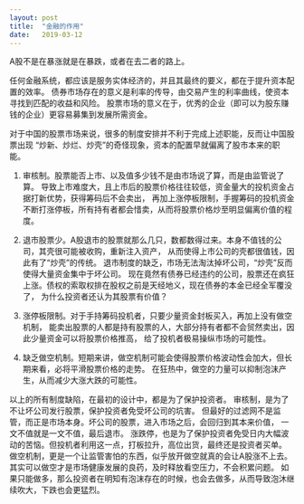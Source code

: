 ```yaml
---
layout: post
title:  "金融的作用"
date:   2019-03-12
---
```


A股不是在暴涨就是在暴跌，或者在去二者的路上。

任何金融系统，都应该是服务实体经济的，并且其最终的要义，都在于提升资本配置的效率。
债券市场存在的意义是利率的传导，由交易产生的利率曲线，使资本寻找到匹配的收益和风险。
股票市场的意义在于，优秀的企业（即可以为股东赚钱的企业）更容易募集到发展所需资金。

对于中国的股票市场来说，很多的制度安排并不利于完成上述职能，反而让中国股票出现
“炒新、炒烂、炒壳”的奇怪现象，资本的配置早就偏离了股市本来的职能。

1. 审核制。股票能否上市、以及值多少钱不是由市场说了算，而是由监管说了算。
导致上市难度大，且上市后的股票价格往往较低，资金量大的投机资金占据打新优势，获得筹码后不会卖出，
再加上涨停板限制，手握筹码的投机资金不断打涨停板，所有持有者都会惜卖，从而将股票价格炒至明显偏离价值的程度。

2. 退市股票少。A股退市的股票就那么几只，数都数得过来。本身不值钱的公司，其壳很可能被收购，重新注入资产，
从而使得上市公司的壳都很值钱，因此有了“炒壳”的传统。
退市制度的缺乏，市场无法淘汰掉坏公司，“炒壳”反而使得大量资金集中于坏公司。
现在竟然有债券已经违约的公司，股票还在疯狂上涨。债权的索取权排在股权之前是天经地义，现在债券的本金已经全军覆没了，
为什么投资者还认为其股票有价值？

3. 涨停板限制。对于手持筹码投机者，只要少量资金封板买入，再加上没有做空机制，
能卖出股票的人都是持有股票的人，大部分持有者都不会贸然卖出，因此少量资金可以将股票价格推高，
给了投机者极易操纵市场的可能性。

4. 缺乏做空机制。短期来讲，做空机制可能会使得股票价格波动性会加大，但长期来看，必将平滑股票价格的走势。
在狂热中，做空的力量可以抑制泡沫产生，从而减少大涨大跌的可能性。

以上的所有制度缺陷，在最初的设计中，都是为了保护投资者。
审核制，是为了不让坏公司发行股票，保护投资者免受坏公司的坑害。
但最好的过滤网不是监管，而正是市场本身。坏公司的股票，进入市场之后，会回归到其本来价值，
一文不值就是一文不值，最后退市。
涨跌停，也是为了保护投资者免受日内大幅波动的苦恼。但投机者利用这一点，打板拉升，高位出货，最终还是投资者买单。
做空机制，更是一个让监管害怕的东西，似乎放开做空就真的会让A股涨不上去。
其实可以做空才是市场健康发展的良药，及时释放看空压力，不会积累问题。
如果只能做多，那么投资者在明知有泡沫存在的时候，也会去做多，从而导致泡沐继续吹大，下跌也会更猛烈。

